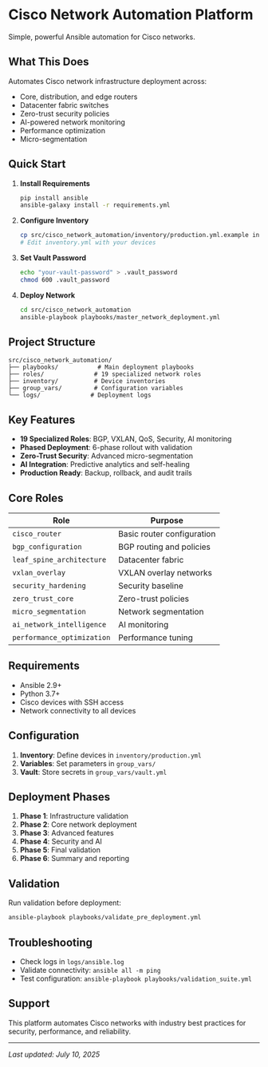 # Cisco Network Automation Platform

Simple, powerful Ansible automation for Cisco networks.

## What This Does

Automates Cisco network infrastructure deployment across:
- Core, distribution, and edge routers
- Datacenter fabric switches  
- Zero-trust security policies
- AI-powered network monitoring
- Performance optimization
- Micro-segmentation

## Quick Start

1. **Install Requirements**
   ```bash
   pip install ansible
   ansible-galaxy install -r requirements.yml
   ```

2. **Configure Inventory**
   ```bash
   cp src/cisco_network_automation/inventory/production.yml.example inventory.yml
   # Edit inventory.yml with your devices
   ```

3. **Set Vault Password**
   ```bash
   echo "your-vault-password" > .vault_password
   chmod 600 .vault_password
   ```

4. **Deploy Network**
   ```bash
   cd src/cisco_network_automation
   ansible-playbook playbooks/master_network_deployment.yml
   ```

## Project Structure

```
src/cisco_network_automation/
├── playbooks/           # Main deployment playbooks
├── roles/              # 19 specialized network roles
├── inventory/          # Device inventories
├── group_vars/         # Configuration variables
└── logs/              # Deployment logs
```

## Key Features

- **19 Specialized Roles**: BGP, VXLAN, QoS, Security, AI monitoring
- **Phased Deployment**: 6-phase rollout with validation
- **Zero-Trust Security**: Advanced micro-segmentation  
- **AI Integration**: Predictive analytics and self-healing
- **Production Ready**: Backup, rollback, and audit trails

## Core Roles

| Role | Purpose |
|------|---------|
| `cisco_router` | Basic router configuration |
| `bgp_configuration` | BGP routing and policies |
| `leaf_spine_architecture` | Datacenter fabric |
| `vxlan_overlay` | VXLAN overlay networks |
| `security_hardening` | Security baseline |
| `zero_trust_core` | Zero-trust policies |
| `micro_segmentation` | Network segmentation |
| `ai_network_intelligence` | AI monitoring |
| `performance_optimization` | Performance tuning |

## Requirements

- Ansible 2.9+
- Python 3.7+
- Cisco devices with SSH access
- Network connectivity to all devices

## Configuration

1. **Inventory**: Define devices in `inventory/production.yml`
2. **Variables**: Set parameters in `group_vars/`
3. **Vault**: Store secrets in `group_vars/vault.yml`

## Deployment Phases

1. **Phase 1**: Infrastructure validation
2. **Phase 2**: Core network deployment  
3. **Phase 3**: Advanced features
4. **Phase 4**: Security and AI
5. **Phase 5**: Final validation
6. **Phase 6**: Summary and reporting

## Validation

Run validation before deployment:
```bash
ansible-playbook playbooks/validate_pre_deployment.yml
```

## Troubleshooting

- Check logs in `logs/ansible.log`
- Validate connectivity: `ansible all -m ping`
- Test configuration: `ansible-playbook playbooks/validation_suite.yml`

## Support

This platform automates Cisco networks with industry best practices for security, performance, and reliability.

---
*Last updated: July 10, 2025*